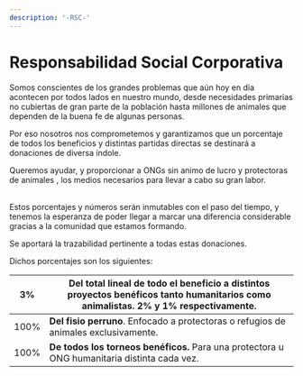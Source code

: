 ```yaml
---
description: '-RSC-'
---
```


# Responsabilidad Social Corporativa

Somos conscientes de los grandes problemas que aún hoy en día acontecen por todos lados en nuestro mundo, desde necesidades primarias no cubiertas de gran parte de la población hasta millones de animales que dependen de la buena fe de algunas personas.

Por eso nosotros nos comprometemos y garantizamos que un porcentaje de todos los beneficios y distintas partidas directas se destinará a donaciones de diversa índole.&#x20;

Queremos ayudar, y proporcionar a ONGs sin animo de lucro y protectoras de animales , los medios necesarios para llevar a cabo su gran labor.

\
Estos porcentajes y números serán inmutables con el paso del tiempo, y tenemos la esperanza de poder llegar a marcar una diferencia considerable gracias a la comunidad que estamos formando.

Se aportará la trazabilidad pertinente a todas estas donaciones.

Dichos porcentajes son los siguientes:

| 3%   | **Del total** lineal de todo el beneficio a distintos proyectos benéficos tanto humanitarios como animalistas. **2% y 1%** respectivamente. |
| ---- | ------------------------------------------------------------------------------------------------------------------------------------------- |
| 100% | **Del fisio perruno**. Enfocado a protectoras o refugios de animales exclusivamente.                                                        |
| 100% | **De todos los torneos benéficos.** Para una protectora u ONG humanitaria distinta cada vez.                                                |
